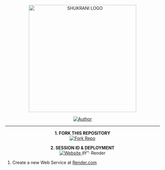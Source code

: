 <p align="center">
  <a href="https://github.com/SHUKRANI-TECH/SHUKRANI">
    <img alt="SHUKRANI LOGO" height="350" src="https://files.catbox.moe/bvy2u1.jpg">
  </a>
</p>

<p align="center">
  <a href="https://github.com/SHUKRANI-TECH">
    <img title="Author" src="https://img.shields.io/badge/SHUKRANI%20BOT-RAYMOND%20KIMATH-darkgreen?style=for-the-badge&logo=whatsapp">
  </a>
</p>

---

<p align="center">
  <strong>1. FORK THIS REPOSITORY</strong><br>
  <a href="https://github.com/SHUKRANI-TECH/SHUKRANI/fork" target="_blank">
    <img alt="Fork Repo" src="https://img.shields.io/badge/Fork%20Repo-100000?style=for-the-badge&logo=github&logoColor=white&labelColor=blue&color=blue"/>
  </a>
</p>

<p align="center">
  <strong>2. SESSION ID & DEPLOYMENT</strong><br>
  <a href="https://www.shukrani.space/" target="_blank">
    <img alt="Website" src="https://img.shields.io/badge/Generate%20Session%20Now-100000?style=for-the-badge&logo=linktree&logoColor=white&labelColor=darkred&color=darkred"/>
  </a

### ðŸ”· Render

1. Create a new Web Service at [Render.com](https://render.com/)
